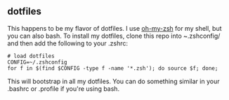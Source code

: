 ## dotfiles

This happens to be my flavor of dotfiles. I use [oh-my-zsh](https://github.com/robbyrussell/oh-my-zsh) for my shell, but you can also bash. To install my dotfiles, clone this repo into ~.zshconfig/ and then add the following to your .zshrc:

```Shell
# load dotfiles
CONFIG=~/.zshconfig
for f in $(find $CONFIG -type f -name '*.zsh'); do source $f; done;
```

This will bootstrap in all my dotfiles. You can do something similar in your .bashrc or .profile if you're using bash.

